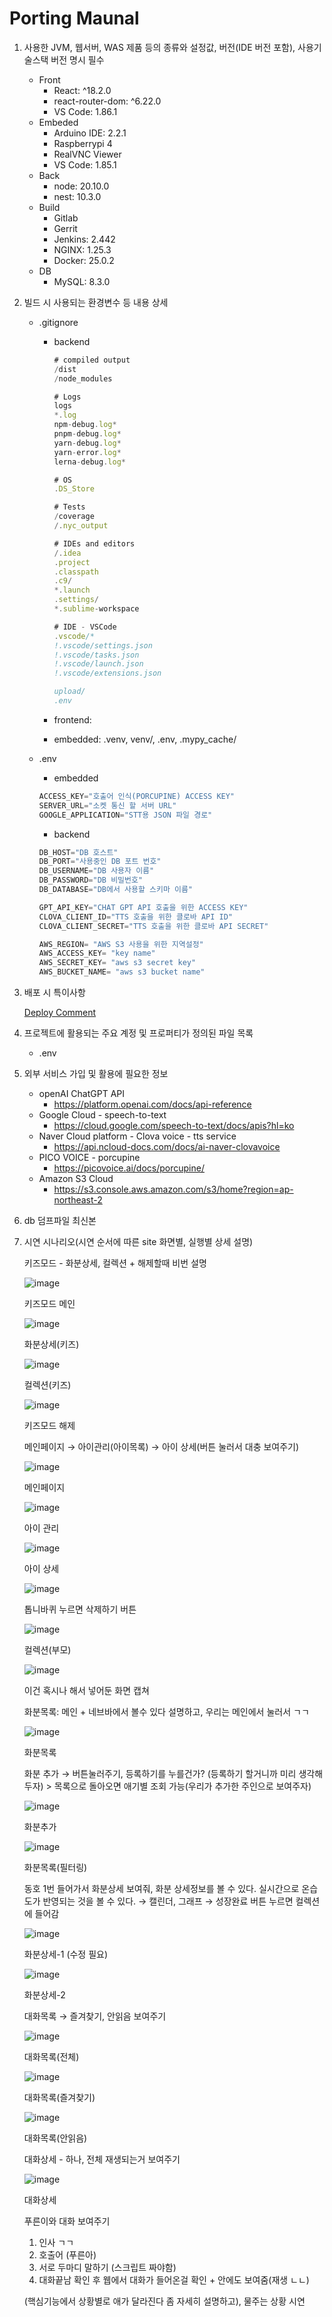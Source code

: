 # Porting Maunal

1. 사용한 JVM, 웹서버, WAS 제품 등의 종류와 설정값, 버전(IDE 버전 포함), 사용기술스택 버전 명시 필수
    - Front
        - React: ^18.2.0
        - react-router-dom: ^6.22.0
        - VS Code: 1.86.1
    - Embeded
        - Arduino IDE: 2.2.1
        - Raspberrypi 4
        - RealVNC Viewer
        - VS Code: 1.85.1
    - Back
        - node: 20.10.0
        - nest: 10.3.0
    - Build
        - Gitlab
        - Gerrit
        - Jenkins: 2.442
        - NGINX: 1.25.3
        - Docker: 25.0.2
    - DB
        - MySQL: 8.3.0
2. 빌드 시 사용되는 환경변수 등 내용 상세
    - .gitignore
        - backend
            
            ```jsx
            # compiled output
            /dist
            /node_modules
            
            # Logs
            logs
            *.log
            npm-debug.log*
            pnpm-debug.log*
            yarn-debug.log*
            yarn-error.log*
            lerna-debug.log*
            
            # OS
            .DS_Store
            
            # Tests
            /coverage
            /.nyc_output
            
            # IDEs and editors
            /.idea
            .project
            .classpath
            .c9/
            *.launch
            .settings/
            *.sublime-workspace
            
            # IDE - VSCode
            .vscode/*
            !.vscode/settings.json
            !.vscode/tasks.json
            !.vscode/launch.json
            !.vscode/extensions.json
            
            upload/
            .env
            ```
            
        - frontend:
        - embedded: .venv, venv/, .env, .mypy_cache/
    - .env
        - embedded
        
        ```jsx
        ACCESS_KEY="호출어 인식(PORCUPINE) ACCESS KEY"
        SERVER_URL="소켓 통신 할 서버 URL"
        GOOGLE_APPLICATION="STT용 JSON 파일 경로"
        ```
        
        - backend
        
        ```jsx
        DB_HOST="DB 호스트"
        DB_PORT="사용중인 DB 포트 번호"
        DB_USERNAME="DB 사용자 이름"
        DB_PASSWORD="DB 비밀번호"
        DB_DATABASE="DB에서 사용할 스키마 이름"
        
        GPT_API_KEY="CHAT GPT API 호출을 위한 ACCESS KEY"
        CLOVA_CLIENT_ID="TTS 호출을 위한 클로바 API ID"
        CLOVA_CLIENT_SECRET="TTS 호출을 위한 클로바 API SECRET"
        
        AWS_REGION= "AWS S3 사용을 위한 지역설정"
        AWS_ACCESS_KEY= "key name"
        AWS_SECRET_KEY= "aws s3 secret key"
        AWS_BUCKET_NAME= "aws s3 bucket name"
        ```     
            
3. 배포 시 특이사항
    
    [Deploy Comment](https://www.notion.so/Deploy-Comment-0ff0d2f8e4c246cb822609bb1e13415b?pvs=21)
    
4. 프로젝트에 활용되는 주요 계정 및 프로퍼티가 정의된 파일 목록
    - .env
5. 외부 서비스 가입 및 활용에 필요한 정보
    - openAI ChatGPT API
        - https://platform.openai.com/docs/api-reference
    - Google Cloud - speech-to-text
        - https://cloud.google.com/speech-to-text/docs/apis?hl=ko
    - Naver Cloud platform - Clova voice - tts service
        - https://api.ncloud-docs.com/docs/ai-naver-clovavoice
    - PICO VOICE - porcupine
        - https://picovoice.ai/docs/porcupine/
    - Amazon S3 Cloud
        - https://s3.console.aws.amazon.com/s3/home?region=ap-northeast-2
6. db 덤프파일 최신본
7. 시연 시나리오(시연 순서에 따른 site 화면별, 실행별 상세 설명)
    
    키즈모드 - 화분상세, 컬렉션 + 해제할때 비번 설명
    
    ![image](https://github.com/cJinu/CS/assets/38110757/442cb706-bf2d-4470-8945-bbe4b70ee675)
    
    키즈모드 메인
    
    ![image](https://github.com/cJinu/CS/assets/38110757/b8e936ab-f6cf-49a5-a7bf-4415eb0da1e9)
    
    화분상세(키즈)
    
    ![image](https://github.com/cJinu/CS/assets/38110757/d50d2468-f7bd-45bb-8917-fbf714f22571)
    
    컬렉션(키즈)
    
    ![image](https://github.com/cJinu/CS/assets/38110757/87b40609-0e47-4e86-934b-cfda76cd2e53)
    
    키즈모드 해제
    
    메인페이지 → 아이관리(아이목록) → 아이 상세(버튼 눌러서 대충 보여주기)
    
    ![image](https://github.com/cJinu/CS/assets/38110757/62197c15-ad3e-4b63-9db5-a34d00f31cb3)
    
    메인페이지
    
    ![image](https://github.com/cJinu/CS/assets/38110757/a4147e4b-5c1b-41ba-b2d1-b69928e811be)
    
    아이 관리
    
    ![image](https://github.com/cJinu/CS/assets/38110757/ce329380-3d49-490f-a763-0dced625a55d)
    
    아이 상세
    
    ![image](https://github.com/cJinu/CS/assets/38110757/a6ce2022-0d8c-4e3e-914a-6f66924400bd)
    
    톱니바퀴 누르면 삭제하기 버튼
    
    ![image](https://github.com/cJinu/CS/assets/38110757/fe4b1777-3227-4391-8196-922cf074c8c9)
    
    컬렉션(부모)
    
    ![image](https://github.com/cJinu/CS/assets/38110757/88fef4fa-a488-454c-a739-82d63e41b77e)
    
    이건 혹시나 해서 넣어둔 화면 캡쳐
    
    화분목록: 메인 + 네브바에서 볼수 있다 설명하고, 우리는 메인에서 눌러서 ㄱㄱ
    
    ![image](https://github.com/cJinu/CS/assets/38110757/b2224157-2cfa-4744-a597-1bb442220f94)
    
    화분목록
    
    화분 추가 → 버튼눌러주기, 등록하기를 누를건가? (등록하기 할거니까 미리 생각해두자) > 목록으로 돌아오면 애기별 조회 가능(우리가 추가한 주인으로 보여주자)
    
    ![image](https://github.com/cJinu/CS/assets/38110757/af2702da-35a9-4f00-b7ec-7d367e77f28d)
    
    화분추가
    
    ![image](https://github.com/cJinu/CS/assets/38110757/077ffe1c-103c-473f-bc51-9c64f18c03d2)
    
    화분목록(필터링)
    
    동호 1번 들어가서 화분상세 보여줘, 화분 상세정보를 볼 수 있다. 실시간으로 온습도가 반영되는 것을 볼 수 있다. → 캘린더, 그래프 → 성장완료 버튼 누르면 컬렉션에 들어감
    
    ![image](https://github.com/cJinu/CS/assets/38110757/3590c110-fa09-4e92-8547-9a57e429c95e)
    
    화분상세-1 (수정 필요)
    
    ![image](https://github.com/cJinu/CS/assets/38110757/ca6b430f-d4c0-448f-8f5c-22982443f00c)
    
    화분상세-2
    
    대화목록 → 즐겨찾기, 안읽음 보여주기
    
    ![image](https://github.com/cJinu/CS/assets/38110757/04cd063e-f21a-4ec7-9a02-0f8770b3bf4a)
    
    대화목록(전체)
    
    ![image](https://github.com/cJinu/CS/assets/38110757/67c79d93-f819-42dd-8ffa-e3d6f123c4d8)
    
    대화목록(즐겨찾기)
    
    ![image](https://github.com/cJinu/CS/assets/38110757/77a0ef50-be03-4011-96f0-b88b97ad0783)
    
    대화목록(안읽음)
    
    대화상세 - 하나, 전체 재생되는거 보여주기
    
    ![image](https://github.com/cJinu/CS/assets/38110757/76095e94-d50a-4d79-9b03-fedd8f77c74f)
    
    대화상세
    
    푸른이와 대화 보여주기
    
    1. 인사 ㄱㄱ
    2. 호출어 (푸른아)
    3. 서로 두마디 말하기 (스크립트 짜야함)
    4. 대화끝남 확인 후 웹에서 대화가 들어온걸 확인 + 안에도 보여줌(재생 ㄴㄴ)
    
    (핵심기능에서 상황별로 애가 달라진다 좀 자세히 설명하고), 물주는 상황 시연
